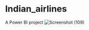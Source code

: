 # Indian_airlines
A Power BI project
![Screenshot (109)](https://user-images.githubusercontent.com/67753535/235945521-2795cfa4-11d8-4eb1-8291-a7e2a5411007.png)
